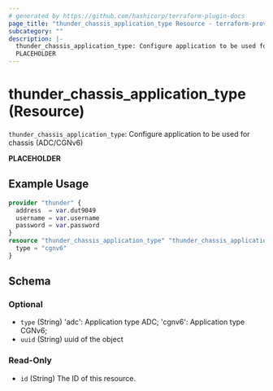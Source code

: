 ```yaml
---
# generated by https://github.com/hashicorp/terraform-plugin-docs
page_title: "thunder_chassis_application_type Resource - terraform-provider-thunder"
subcategory: ""
description: |-
  thunder_chassis_application_type: Configure application to be used for chassis (ADC/CGNv6)
  PLACEHOLDER
---
```


# thunder_chassis_application_type (Resource)

`thunder_chassis_application_type`: Configure application to be used for chassis (ADC/CGNv6)

__PLACEHOLDER__

## Example Usage

```terraform
provider "thunder" {
  address  = var.dut9049
  username = var.username
  password = var.password
}
resource "thunder_chassis_application_type" "thunder_chassis_application_type" {
  type = "cgnv6"
}
```

<!-- schema generated by tfplugindocs -->
## Schema

### Optional

- `type` (String) 'adc': Application type ADC; 'cgnv6': Application type CGNv6;
- `uuid` (String) uuid of the object

### Read-Only

- `id` (String) The ID of this resource.


